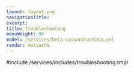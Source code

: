 ```yaml
---
layout: layout.pug
navigationTitle:
excerpt:
title: Troubleshooting
menuWeight: 90
model: /services/beta-cassandra/data.yml
render: mustache
---
```

#include /services/includes/troubleshooting.tmpl
